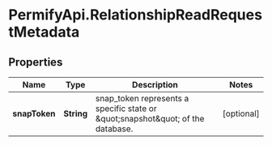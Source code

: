 # PermifyApi.RelationshipReadRequestMetadata

## Properties

Name | Type | Description | Notes
------------ | ------------- | ------------- | -------------
**snapToken** | **String** | snap_token represents a specific state or \&quot;snapshot\&quot; of the database. | [optional] 


